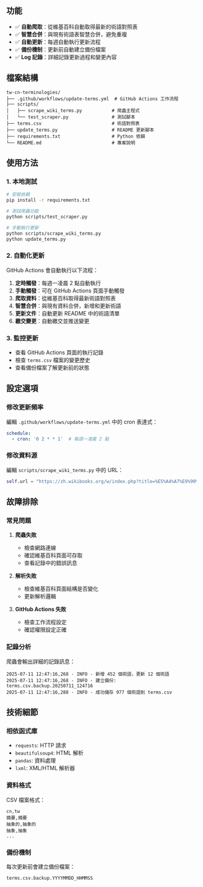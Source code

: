 ## 功能

- ✅ **自動爬取**：從維基百科自動取得最新的術語對照表
- ✅ **智慧合併**：與現有術語表智慧合併，避免重複
- ✅ **自動更新**：每週自動執行更新流程
- ✅ **備份機制**：更新前自動建立備份檔案
- ✅ **Log 記錄**：詳細記錄更新過程和變更內容

## 檔案結構

```
tw-cn-terminologies/
├── .github/workflows/update-terms.yml  # GitHub Actions 工作流程
├── scripts/
│   ├── scrape_wiki_terms.py           # 爬蟲主程式
│   └── test_scraper.py                # 測試腳本
├── terms.csv                          # 術語對照表
├── update_terms.py                    # README 更新腳本
├── requirements.txt                   # Python 依賴
└── README.md                          # 專案說明
```

## 使用方法

### 1. 本地測試

```bash
# 安裝依賴
pip install -r requirements.txt

# 測試爬蟲功能
python scripts/test_scraper.py

# 手動執行更新
python scripts/scrape_wiki_terms.py
python update_terms.py
```

### 2. 自動化更新

GitHub Actions 會自動執行以下流程：

1. **定時觸發**：每週一凌晨 2 點自動執行
2. **手動觸發**：可在 GitHub Actions 頁面手動觸發
3. **爬取資料**：從維基百科取得最新術語對照表
4. **智慧合併**：與現有資料合併，新增和更新術語
5. **更新文件**：自動更新 README 中的術語清單
6. **繳交變更**：自動繳交並推送變更

### 3. 監控更新

- 查看 GitHub Actions 頁面的執行記錄
- 檢查 `terms.csv` 檔案的變更歷史
- 查看備份檔案了解更新前的狀態

## 設定選項

### 修改更新頻率

編輯 `.github/workflows/update-terms.yml` 中的 cron 表達式：

```yaml
schedule:
  - cron: '0 2 * * 1'  # 每週一凌晨 2 點
```

### 修改資料源

編輯 `scripts/scrape_wiki_terms.py` 中的 URL：

```python
self.url = "https://zh.wikibooks.org/w/index.php?title=%E5%A4%A7%E9%99%86%E5%8F%B0%E6%B9%BE%E8%AE%A1%E7%AE%97%E6%9C%BA%E6%9C%AF%E8%AF%AD%E5%AF%B9%E7%85%A7%E8%A1%A8&variant=zh"
```

## 故障排除

### 常見問題

1. **爬蟲失敗**
   - 檢查網路連線
   - 確認維基百科頁面可存取
   - 查看記錄中的錯誤訊息

2. **解析失敗**
   - 檢查維基百科頁面結構是否變化
   - 更新解析邏輯

3. **GitHub Actions 失敗**
   - 檢查工作流程設定
   - 確認權限設定正確

### 記錄分析

爬蟲會輸出詳細的記錄訊息：

```
2025-07-11 12:47:16,268 - INFO - 新增 452 個術語，更新 12 個術語
2025-07-11 12:47:16,268 - INFO - 建立備份: terms.csv.backup.20250711_124716
2025-07-11 12:47:16,288 - INFO - 成功儲存 977 個術語到 terms.csv
```

## 技術細節

### 相依函式庫

- `requests`: HTTP 請求
- `beautifulsoup4`: HTML 解析
- `pandas`: 資料處理
- `lxml`: XML/HTML 解析器

### 資料格式

CSV 檔案格式：
```csv
cn,tw
摘要,摘要
抽象的,抽象的
抽象,抽象
...
```

### 備份機制

每次更新前會建立備份檔案：
```
terms.csv.backup.YYYYMMDD_HHMMSS
```